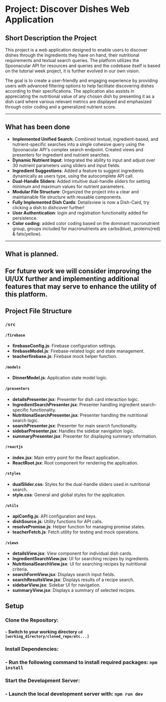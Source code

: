 
# Project: Discover Dishes Web Application

## Short Description the Project
This project is a web application designed to enable users to discover dishes through the ingredients they have on hand, their nutritional requirements and textual search queries. The platform utilizes the Spoonacular API for resources and queries and the codebase itself is based on the tutorial week project, it is further evolved in our own vision. 

The goal is to create a user-friendly and engaging experience by providing users with advanced filtering options to help facilitate discovering dishes according to their specifications. The application also assists in appreciating the nutritional value of any chosen dish by presenting it as a dish card where various relevant metrics are displayed and emphasized through color coding and a generalized nutrient score.

---

## What has been done

- **Implemented Unified Search**: Combined textual, ingredient-based, and nutrient-specific searches into a single cohesive query using the Spoonacular API's complex search endpoint. Created views and presenters for ingredient and nutrient searches.
- **Dynamic Nutrient Input**: Integrated the ability to input and adjust over 30 nutrient parameters using sliders and input fields.
- **Ingredient Suggestions**: Added a feature to suggest ingredients dynamically as users type, using the autocomplete API call.
- **Dual-Handle Sliders**: Added intuitive dual-handle sliders for setting minimum and maximum values for nutrient parameters.
- **Modular File Structure**: Organized the project into a clear and maintainable file structure with reusable components.
- **Fully Implemented Dish Cards**: Detailsview is now a Dish-Card, try clicking a dish to dishcover further!
- **User Authentication**: login and registration functionality added for persistence.
- **Color coding**: added color coding based on the dominant macronutrient group, groups included for macronutrients are carbs(blue), proteins(red) & fats(yellow).
---

## What is planned.
For future work we will consider improving the UI/UX further and implementing additional features that may serve to enhance the utility of this platform.
---

## Project File Structure
### `/src`


#### `/firebase`
- **firebaseConfig.js**: Firebase configuration settings.
- **firebaseModel.js**: Firebase-related logic and state management.
- **teacherfirebase.js**: Firebase mock helper function.

#### `/models`
- **DinnerModel.js**: Application state model logic.

#### `/presenters`
- **detailsPresenter.jsx**:  Presenter for dish card interaction logic.
- **IngredientSearchPresenter.jsx**: Presenter handling ingredient search-specific functionality.
- **NutritionalSearchPresenter.jsx**: Presenter handling the nutritional search logic.
- **searchPresenter.jsx**: Presenter for main search functionality.
- **sidebarPresenter.jsx**: Handles the sidebar navigation logic.
- **summaryPresenter.jsx**: Presenter for displaying summary information.

#### `/reactjs`
- **index.jsx**: Main entry point for the React application.
- **ReactRoot.jsx**: Root component for rendering the application.

#### `/styles`
- **dualSlider.css**: Styles for the dual-handle sliders used in nutritional search.
- **style.css**: General and global styles for the application.

#### `/utils`
- **apiConfig.js**: API configuration and keys.
- **dishSource.js**: Utility functions for API calls.
- **resolvePromise.js**: Helper function for managing promise states.
- **teacherFetch.js**: Fetch utility for testing and mock operations.

#### `/views`
- **detailsView.jsx**:  View component for individual dish cards.
- **IngredientSearchView.jsx**: UI for searching recipes by ingredients.
- **NutritionalSearchView.jsx**: UI for searching recipes by nutritional criteria.
- **searchFormView.jsx**: Displays search input fields.
- **searchResultsView.jsx**: Displays results of a recipe search.
- **sidebarView.jsx**: Sidebar UI for navigation.
- **summaryView.jsx**: Displays a summary of selected recipes.


## Setup
### Clone the Repository:
#### - Switch to your working directory `cd [working_directory/cloned_repo/etc...]`

### Install Dependencies: 
### - Run the following command to install required packages: `npm install`
### Start the Development Server: 
### - Launch the local development server with: `npm run dev`

